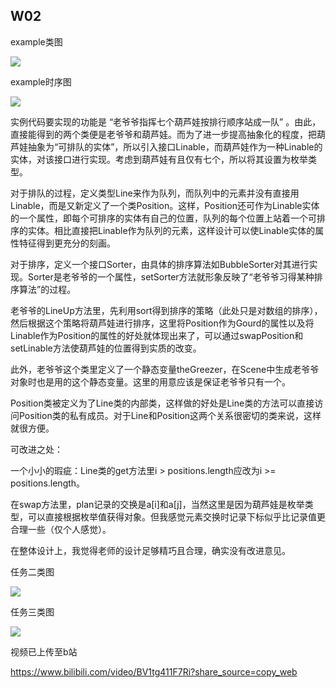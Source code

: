 ## W02

example类图

![](http://www.plantuml.com/plantuml/proxy?cache=no&src=https://raw.githubusercontent.com/jwork-2021/jw02-SilenceXjh/master/S191220135/uml/egCharacters.pu)

example时序图

![](http://www.plantuml.com/plantuml/proxy?cache=no&src=https://raw.githubusercontent.com/jwork-2021/jw02-SilenceXjh/master/S191220135/uml/egTimeline.pu)

实例代码要实现的功能是 “老爷爷指挥七个葫芦娃按排行顺序站成一队” 。由此，直接能得到的两个类便是老爷爷和葫芦娃。而为了进一步提高抽象化的程度，把葫芦娃抽象为“可排队的实体”，所以引入接口Linable，而葫芦娃作为一种Linable的实体，对该接口进行实现。考虑到葫芦娃有且仅有七个，所以将其设置为枚举类型。

对于排队的过程，定义类型Line来作为队列，而队列中的元素并没有直接用Linable，而是又新定义了一个类Position。这样，Position还可作为Linable实体的一个属性，即每个可排序的实体有自己的位置，队列的每个位置上站着一个可排序的实体。相比直接把Linable作为队列的元素，这样设计可以使Linable实体的属性特征得到更充分的刻画。

对于排序，定义一个接口Sorter，由具体的排序算法如BubbleSorter对其进行实现。Sorter是老爷爷的一个属性，setSorter方法就形象反映了“老爷爷习得某种排序算法”的过程。

老爷爷的LineUp方法里，先利用sort得到排序的策略（此处只是对数组的排序），然后根据这个策略将葫芦娃进行排序，这里将Position作为Gourd的属性以及将Linable作为Position的属性的好处就体现出来了，可以通过swapPosition和setLinable方法使葫芦娃的位置得到实质的改变。

此外，老爷爷这个类里定义了一个静态变量theGreezer，在Scene中生成老爷爷对象时也是用的这个静态变量。这里的用意应该是保证老爷爷只有一个。

Position类被定义为了Line类的内部类，这样做的好处是Line类的方法可以直接访问Position类的私有成员。对于Line和Position这两个关系很密切的类来说，这样就很方便。

可改进之处：

一个小小的瑕疵：Line类的get方法里i > positions.length应改为i >= positions.length。

在swap方法里，plan记录的交换是a[i]和a[j]，当然这里是因为葫芦娃是枚举类型，可以直接根据枚举值获得对象。但我感觉元素交换时记录下标似乎比记录值更合理一些（仅个人感觉）。

在整体设计上，我觉得老师的设计足够精巧且合理，确实没有改进意见。



任务二类图

![](http://www.plantuml.com/plantuml/proxy?cache=no&src=https://raw.githubusercontent.com/jwork-2021/jw02-SilenceXjh/master/S191220135/uml/task2_characters.pu)

任务三类图

![](http://www.plantuml.com/plantuml/proxy?cache=no&src=https://raw.githubusercontent.com/jwork-2021/jw02-SilenceXjh/master/S191220135/uml/task3_characters.pu)

视频已上传至b站

https://www.bilibili.com/video/BV1tg411F7Ri?share_source=copy_web